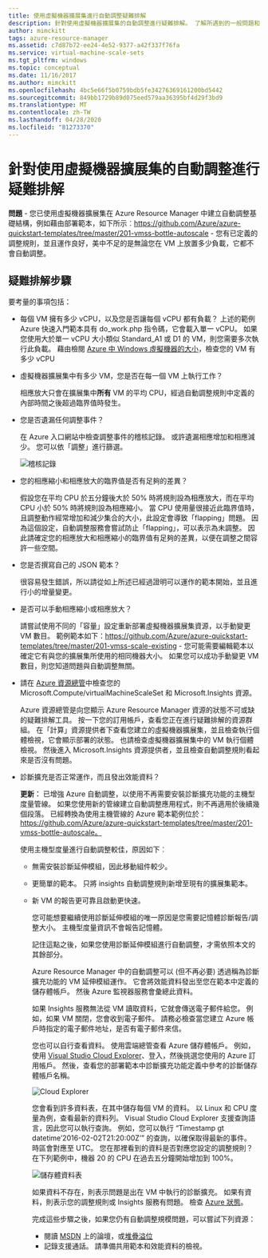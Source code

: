 ```yaml
---
title: 使用虛擬機器擴展集進行自動調整疑難排解
description: 針對使用虛擬機器擴展集的自動調整進行疑難排解。 了解所遇到的一般問題和解決方式。
author: mimckitt
tags: azure-resource-manager
ms.assetid: c7d87b72-ee24-4e52-9377-a42f337f76fa
ms.service: virtual-machine-scale-sets
ms.tgt_pltfrm: windows
ms.topic: conceptual
ms.date: 11/16/2017
ms.author: mimckitt
ms.openlocfilehash: 4bc5e66f5b0759bdb5fe34276369161200bd5442
ms.sourcegitcommit: 849bb1729b89d075eed579aa36395bf4d29f3bd9
ms.translationtype: MT
ms.contentlocale: zh-TW
ms.lasthandoff: 04/28/2020
ms.locfileid: "81273370"
---
```

# <a name="troubleshooting-autoscale-with-virtual-machine-scale-sets"></a>針對使用虛擬機器擴展集的自動調整進行疑難排解
**問題** - 您已使用虛擬機器擴展集在 Azure Resource Manager 中建立自動調整基礎結構，例如藉由部署範本，如下所示︰https://github.com/Azure/azure-quickstart-templates/tree/master/201-vmss-bottle-autoscale - 您有已定義的調整規則，並且運作良好，美中不足的是無論您在 VM 上放置多少負載，它都不會自動調整。

## <a name="troubleshooting-steps"></a>疑難排解步驟
要考量的事項包括：

* 每個 VM 擁有多少 vCPU，以及您是否讓每個 vCPU 都有負載？
  上述的範例 Azure 快速入門範本具有 do_work.php 指令碼，它會載入單一 vCPU。 如果您使用大於單一 vCPU 大小類似 Standard_A1 或 D1 的 VM，則您需要多次執行此負載。 藉由檢閱 [Azure 中 Windows 虛擬機器的大小](../virtual-machines/windows/sizes.md?toc=%2fazure%2fvirtual-machines%2fwindows%2ftoc.json)，檢查您的 VM 有多少 vCPU
* 虛擬機器擴展集中有多少 VM，您是否在每一個 VM 上執行工作？
  
    相應放大只會在擴展集中**所有** VM 的平均 CPU，經過自動調整規則中定義的內部時間之後超過臨界值時發生。
* 您是否遺漏任何調整事件？
  
    在 Azure 入口網站中檢查調整事件的稽核記錄。 或許遺漏相應增加和相應減少。 您可以依「調整」進行篩選。
  
    ![稽核記錄][audit]
* 您的相應縮小和相應放大的臨界值是否有足夠的差異？
  
    假設您在平均 CPU 於五分鐘後大於 50% 時將規則設為相應放大，而在平均 CPU 小於 50% 時將規則設為相應縮小。 當 CPU 使用量很接近此臨界值時，且調整動作經常增加和減少集合的大小，此設定會導致「flapping」問題。 因為這個設定，自動調整服務會嘗試防止「flapping」，可以表示為未調整。 因此請確定您的相應放大和相應縮小的臨界值有足夠的差異，以便在調整之間容許一些空間。
* 您是否撰寫自己的 JSON 範本？
  
    很容易發生錯誤，所以請從如上所述已經過證明可以運作的範本開始，並且進行小的增量變更。 
* 是否可以手動相應縮小或相應放大？
  
    請嘗試使用不同的「容量」設定重新部署虛擬機器擴展集資源，以手動變更 VM 數目。 範例範本如下：https://github.com/Azure/azure-quickstart-templates/tree/master/201-vmss-scale-existing - 您可能需要編輯範本以確定它有與您的擴展集所使用的相同機器大小。 如果您可以成功手動變更 VM 數目，則您知道問題與自動調整無關。
* 請在 [Azure 資源總管](https://resources.azure.com/)中檢查您的 Microsoft.Compute/virtualMachineScaleSet 和 Microsoft.Insights 資源。
  
    Azure 資源總管是向您顯示 Azure Resource Manager 資源的狀態不可或缺的疑難排解工具。 按一下您的訂用帳戶，查看您正在進行疑難排解的資源群組。 在「計算」資源提供者下查看您建立的虛擬機器擴展集，並且檢查執行個體檢視，它會顯示部署的狀態。 也請檢查虛擬機器擴展集中的 VM 執行個體檢視。 然後進入 Microsoft.Insights 資源提供者，並且檢查自動調整規則看起來是否沒有問題。
* 診斷擴充是否正常運作，而且發出效能資料？
  
    **更新︰** 已增強 Azure 自動調整，以使用不再需要安裝診斷擴充功能的主機型度量管線。 如果您使用新的管線建立自動調整應用程式，則不再適用於後續幾個段落。 已經轉換為使用主機管線的 Azure 範本範例位於：https://github.com/Azure/azure-quickstart-templates/tree/master/201-vmss-bottle-autoscale。 
  
    使用主機型度量進行自動調整較佳，原因如下︰
  
  * 無需安裝診斷延伸模組，因此移動組件較少。
  * 更簡單的範本。 只將 insights 自動調整規則新增至現有的擴展集範本。
  * 新 VM 的報告更可靠且啟動更快速。
    
    您可能想要繼續使用診斷延伸模組的唯一原因是您需要記憶體診斷報告/調整大小。 主機型度量資訊不會報告記憶體。
    
    記住這點之後，如果您使用診斷延伸模組進行自動調整，才需依照本文的其餘部分。
    
    Azure Resource Manager 中的自動調整可以 (但不再必要) 透過稱為診斷擴充功能的 VM 延伸模組運作。 它會將效能資料發出至您在範本中定義的儲存體帳戶。 然後 Azure 監視器服務會彙總此資料。
    
    如果 Insights 服務無法從 VM 讀取資料，它就會傳送電子郵件給您。 例如，如果 VM 關閉，您會收到電子郵件。 請務必檢查當您建立 Azure 帳戶時指定的電子郵件地址，是否有電子郵件來信。
    
    您也可以自行查看資料。 使用雲端總管查看 Azure 儲存體帳戶。 例如，使用 [Visual Studio Cloud Explorer](https://visualstudiogallery.msdn.microsoft.com/aaef6e67-4d99-40bc-aacf-662237db85a2)、登入，然後挑選您使用的 Azure 訂用帳戶。 然後，查看您的部署範本中診斷擴充功能定義中參考的診斷儲存體帳戶名稱。
    
    ![Cloud Explorer][explorer]
    
    您會看到許多資料表，在其中儲存每個 VM 的資料。 以 Linux 和 CPU 度量為例，查看最新的資料列。 Visual Studio Cloud Explorer 支援查詢語言，因此您可以執行查詢。 例如，您可以執行 “Timestamp gt datetime’2016-02-02T21:20:00Z’” 的查詢，以確保取得最新的事件。 時區會對應至 UTC。 您在那裡看到的資料是否對應您設定的調整規則？ 在下列範例中，機器 20 的 CPU 在過去五分鐘開始增加到 100%。
    
    ![儲存體資料表][tables]
    
    如果資料不存在，則表示問題是出在 VM 中執行的診斷擴充。 如果有資料，則表示您的調整規則或 Insights 服務有問題。 檢查 [Azure 狀態](https://azure.microsoft.com/status/)。
    
    完成這些步驟之後，如果您仍有自動調整規模問題，可以嘗試下列資源： 
    * 閱讀 [MSDN](https://social.msdn.microsoft.com/forums/azure/home?forum=WAVirtualMachinesforWindows) 上的論壇，或[堆疊溢位](https://stackoverflow.com/questions/tagged/azure) 
    * 記錄支援通話。 請準備共用範本和效能資料的檢視。

[audit]: ./media/virtual-machine-scale-sets-troubleshoot/image3.png
[explorer]: ./media/virtual-machine-scale-sets-troubleshoot/image1.png
[tables]: ./media/virtual-machine-scale-sets-troubleshoot/image4.png
